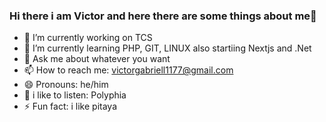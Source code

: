 ### Hi there i am Victor and here there are some things about me👋 

- 🔭 I’m currently working on TCS
- 🌱 I’m currently learning PHP, GIT, LINUX also startiing Nextjs and .Net
- 💬 Ask me about whatever you want
- 📫 How to reach me: victorgabriell1177@gmail.com
- 😄 Pronouns: he/him
- 🎼 i like to listen: Polyphia 
- ⚡ Fun fact: i like pitaya

